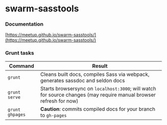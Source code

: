 swarm-sasstools
===============

### Documentation
[https://meetup.github.io/swarm-sasstools/](https://meetup.github.io/swarm-sasstools/)

### Grunt tasks

Command             | Result
------------------- | -----------------------------
`grunt`             | Cleans built docs, compiles Sass via webpack, generates sassdoc and seldon docs
`grunt serve`       | Starts browsersync on `localhost:3000`; will watch for source changes (may require manual browser refresh for now)
`grunt ghpages`     | __Caution__: commits compiled docs for your branch to `gh-pages`
